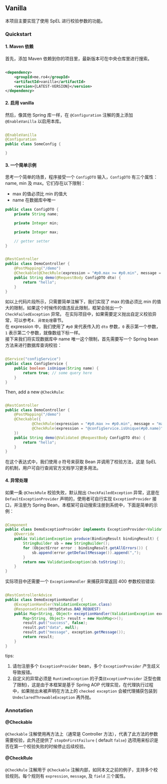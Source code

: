 ## Vanilla

本项目主要实现了使用 SpEL 进行校验参数的功能。

### Quickstart

#### 1. Maven 依赖

首先，添加 Maven 依赖到你的项目里，最新版本可在中央仓库里进行搜索。

```xml

<dependency>
    <groupId>me.ro4</groupId>
    <artifactId>vanilla</artifactId>
    <version>{LATEST-VERSION}</version>
</dependency>
```

#### 2. 启用 vanilla

然后，像其他 Spring 库一样，在 `@Configuration` 注解的类上添加 `@EnableVanilla` 以启用本库。

```java

@EnableVanilla
@Configuration
public class SomeConfig {

}
```

#### 3. 一个简单示例

思考一个简单的场景，程序接受一个 `ConfigDTO` 输入，`ConfigDTO` 有三个属性：name, min 及 max。它们存在以下限制：

* max 的值必须比 min 的值大
* name 在数据库中唯一

```java
public class ConfigDTO {
    private String name;

    private Integer min;

    private Integer max;

    // getter setter 
}
```

```java

@RestController
public class DemoController {
    @PostMapping("/demo")
    @Checkable(@CheckRule(expression = "#p0.max >= #p0.min", message = "max 的值必须比 min 的值大"))
    public String demo(@RequestBody ConfigDTO dto) {
        return "hello";
    }
}
```

如以上代码片段所示，只需要简单注解下，我们实现了 max 的值必须比 min
的值大的限制，如果这个时候传的值违反此限制，框架会抛出一个 `CheckFailedException` 异常。
在实际项目中，如果需要定义抛出自定义校验异常，可以参考`4. 异常处理`章节。  
在 expression 中，我们使用了 `#p0` 来代表传入的 `dto` 参数，`0` 表示第一个参数，`1` 表示第二个参数，就像数组下标一样。  
接下来我们将实现数据库中 name 唯一这个限制，首先需要写一个 Spring bean 方法来进行数据库查询校验：

```java

@Service("configService")
public class ConfigService {
    public boolean isUnique(String name) {
        return true; // some query here
    }
}
```

Then, add a new `@CheckRule`:

```java

@RestController
public class DemoController {
    @PostMapping("/demo")
    @Checkable({
            @CheckRule(expression = "#p0.max >= #p0.min", message = "max must greater than min"),
            @CheckRule(expression = "@configService.isUnique(#p0.name)", message = "name already exists")
    })
    public String demo(@Validated @RequestBody ConfigDTO dto) {
        return "hello";
    }
}
```

在这个表达式中，我们使用 `@` 符号来获取 Bean 并调用了校验方法，这是 SpEL 的机制，用户可自行查阅官方文档学习更多用法。

#### 4. 异常处理

如果一条 `@CheckRule` 校验失败，默认抛出  `CheckFailedException` 异常，这是在 `DefaultExceptionProvider`
声明的，使用者可自行实现 `ExceptionProvider` 接口，并注册为 Spring Bean，本框架可自动搜索注册到系统中，下面是简单的示例：

```java

@Component
public class DemoExceptionProvider implements ExceptionProvider<ValidationException> {
    @Override
    public ValidationException produce(BindingResult bindingResult) {
        StringBuilder sb = new StringBuilder();
        for (ObjectError error : bindingResult.getAllErrors()) {
            sb.append(error.getDefaultMessage()).append(",");
        }
        return new ValidationException(sb.toString());
    }
}

```

实际项目中还需要一个 `ExceptionHandler` 来捕获异常返回 400 参数校验错误:

```java

@RestControllerAdvice
public class DemoExceptionHandler {
    @ExceptionHandler(ValidationException.class)
    @ResponseStatus(HttpStatus.BAD_REQUEST)
    public Map<String, Object> exceptionHandler(ValidationException exception) {
        Map<String, Object> result = new HashMap<>();
        result.put("success", false);
        result.put("data", null);
        result.put("message", exception.getMessage());
        return result;
    }
}

```

tips:

1. 请勿注册多个 `ExceptionProvider` bean，多个 `ExceptionProvider` 产生歧义导致报错。
2. 自定义的异常必须是 `RuntimeException` 的子类(`ExceptionProvider` 泛型也做了限制)，这是由于本框架是基于 Spring AOP
   代理实现，在代理执行过程中，如果抛出未被声明在方法上的 `checked exception`
   会被代理捕获包装到 `UndeclaredThrowableException` 再外抛。

### Annotation

#### @Checkable

`@Checkable` 注解使用再方法上（通常是 Controller 方法），代表了此方法的参数需要校验，此外还提供了 `stopOnFirstFailure` (
default `false`) 选项用来标识是否在第一个校验失败的时候停止后续校验。

#### @CheckRule

`@CheckRule` 注解用于 `@Checkable` 注解内部，如同本文之前的例子，支持多个校验规则。每个规则有 `expression`, `message`,
及 `field` 三个属性。
